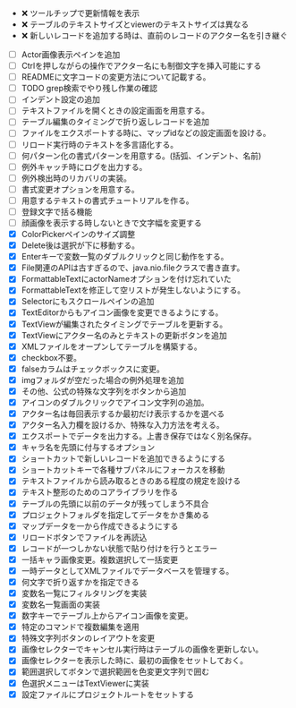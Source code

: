 - :x: ツールチップで更新情報を表示
- :x: テーブルのテキストサイズとviewerのテキストサイズは異なる
- :x: 新しいレコードを追加する時は、直前のレコードのアクター名を引き継ぐ

- [ ] Actor画像表示ペインを追加
- [ ] Ctrlを押しながらの操作でアクター名にも制御文字を挿入可能にする
- [ ] READMEに文字コードの変更方法について記載する。
- [ ] TODO grep検索でやり残し作業の確認
- [ ] インデント設定の追加
- [ ] テキストファイルを開くときの設定画面を用意する。
- [ ] テーブル編集のタイミングで折り返しレコードを追加
- [ ] ファイルをエクスポートする時に、マップidなどの設定画面を設ける。
- [ ] リロード実行時のテキストを多言語化する。
- [ ] 何パターン化の書式パターンを用意する。(括弧、インデント、名前)
- [ ] 例外キャッチ時にログを出力する。
- [ ] 例外検出時のリカバリの実装。
- [ ] 書式変更オプションを用意する。
- [ ] 用意するテキストの書式チュートリアルを作る。
- [ ] 登録文字で括る機能
- [ ] 顔画像を表示する時しないときで文字幅を変更する
- [x] ColorPickerペインのサイズ調整
- [x] Delete後は選択が下に移動する。
- [x] Enterキーで変数一覧のダブルクリックと同じ動作をする。
- [x] File関連のAPIは古すぎるので、java.nio.fileクラスで書き直す。
- [x] FormattableTextにactorNameオプションを付け忘れていた
- [x] FormattableTextを修正して空リストが発生しないようにする。
- [x] Selectorにもスクロールペインの追加
- [x] TextEditorからもアイコン画像を変更できるようにする。
- [x] TextViewが編集されたタイミングでテーブルを更新する。
- [x] TextViewにアクター名のみとテキストの更新ボタンを追加
- [x] XMLファイルをオープンしてテーブルを構築する。
- [x] checkbox不要。
- [x] falseカラムはチェックボックスに変更。
- [x] imgフォルダが空だった場合の例外処理を追加
- [x] その他、公式の特殊な文字列をボタンから追加
- [x] アイコンのダブルクリックでアイコン文字列の追加。
- [x] アクター名は毎回表示するか最初だけ表示するかを選べる
- [x] アクター名入力欄を設けるか、特殊な入力方法を考える。
- [x] エクスポートでデータを出力する。上書き保存ではなく別名保存。
- [x] キャラ名を先頭に付与するオプション
- [x] ショートカットで新しいレコードを追加できるようにする
- [x] ショートカットキーで各種サブパネルにフォーカスを移動
- [x] テキストファイルから読み取るときのある程度の規定を設ける
- [x] テキスト整形のためのコアライブラリを作る
- [x] テーブルの先頭に以前のデータが残ってしまう不具合
- [x] プロジェクトフォルダを指定してデータをかき集める
- [x] マップデータを一から作成できるようにする
- [x] リロードボタンでファイルを再読込
- [x] レコードが一つしかない状態で貼り付けを行うとエラー
- [x] 一括キャラ画像変更。複数選択して一括変更
- [x] 一時データとしてXMLファイルでデータベースを管理する。
- [x] 何文字で折り返すかを指定できる
- [x] 変数名一覧にフィルタリングを実装
- [x] 変数名一覧画面の実装
- [x] 数字キーでテーブル上からアイコン画像を変更。
- [x] 特定のコマンドで複数編集を適用
- [x] 特殊文字列ボタンのレイアウトを変更
- [x] 画像セレクターでキャンセル実行時はテーブルの画像を更新しない。
- [x] 画像セレクターを表示した時に、最初の画像をセットしておく。
- [x] 範囲選択してボタンで選択範囲を色変更文字列で囲む
- [x] 色選択メニューはTextViewerに実装
- [x] 設定ファイルにプロジェクトルートをセットする

